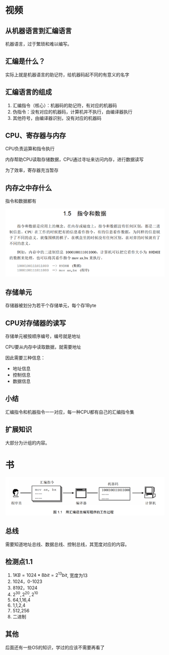 # 视频
## 从机器语言到汇编语言

机器语言，过于繁琐和难以编写。

## 汇编是什么？
实际上就是机器语言的助记符，给机器码起不同的有意义的名字

## 汇编语言的组成
1. 汇编指令（核心）：机器码的助记符，有对应的机器码
2. 伪指令：没有对应的机器码，计算机并不执行，由编译器执行
3. 其他符号，由编译器识别，没有对应的机器码

## CPU、寄存器与内存
CPU负责运算和指令执行

内存帮助CPU读取存储数据，CPU通过寻址来访问内存，进行数据读写

为了效率，寄存器充当暂存

## 内存之中存什么
指令和数据都有

![Alt text](image-1.png)

## 存储单元
存储器被划分为若干个存储单元，每个存1Byte

## CPU对存储器的读写
存储单元被按顺序编号，编号就是地址

CPU要从内存中读取数据，就需要地址

因此需要三种信息：
- 地址信息
- 控制信息
- 数据信息

## 小结
汇编指令和机器指令一一对应，每一种CPU都有自己的汇编指令集

## 扩展知识
大部分为计组的内容。

# 书
![Alt text](image.png)

## 总线
需要知道地址总线、数据总线、控制总线，其宽度对应的内容。

## 检测点1.1
1. $1KB=1024*8 bit=2^{13} bit$, 宽度为13
2. 1024，0-1023
3. 8192，1024
4. $2^{30},2^{20},2^{10}$
5. 64,1,16,4
6. 1,1,2,4
7. 512,256
8. 二进制

## 其他
后面还有一些OS的知识，学过的应该不需要再看了


